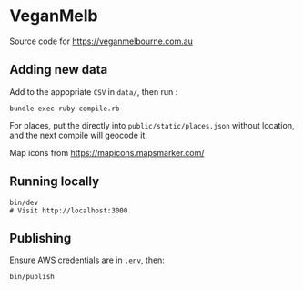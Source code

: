 VeganMelb
=========

Source code for https://veganmelbourne.com.au

## Adding new data

Add to the appopriate `CSV` in `data/`, then run :

    bundle exec ruby compile.rb

For places, put the directly into `public/static/places.json` without location,
and the next compile will geocode it.

Map icons from https://mapicons.mapsmarker.com/

## Running locally

    bin/dev
    # Visit http://localhost:3000

## Publishing

Ensure AWS credentials are in `.env`, then:

    bin/publish
